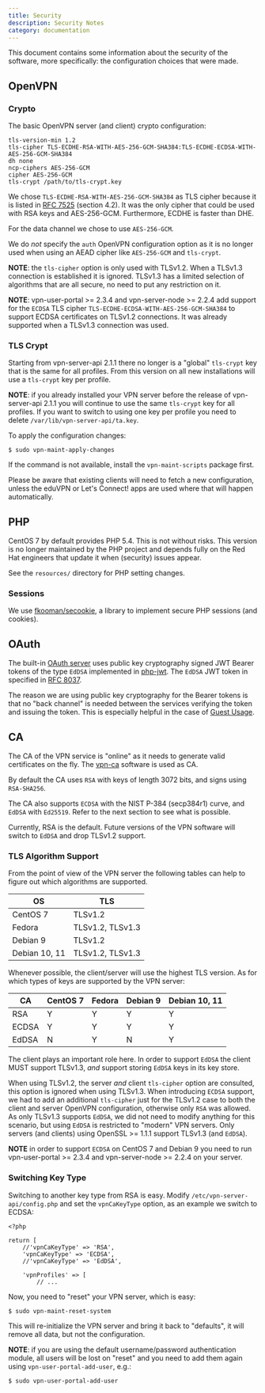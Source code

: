 ```yaml
---
title: Security
description: Security Notes
category: documentation
---
```


This document contains some information about the security of the software, 
more specifically: the configuration choices that were made.

## OpenVPN

### Crypto

The basic OpenVPN server (and client) crypto configuration:

    tls-version-min 1.2
    tls-cipher TLS-ECDHE-RSA-WITH-AES-256-GCM-SHA384:TLS-ECDHE-ECDSA-WITH-AES-256-GCM-SHA384
    dh none
    ncp-ciphers AES-256-GCM
    cipher AES-256-GCM
    tls-crypt /path/to/tls-crypt.key

We chose `TLS-ECDHE-RSA-WITH-AES-256-GCM-SHA384` as TLS cipher because it is 
listed in [RFC 7525](https://tools.ietf.org/html/rfc7525) (section 4.2). It was 
the only cipher that could be used with RSA keys and AES-256-GCM. Furthermore, 
ECDHE is faster than DHE.

For the data channel we chose to use `AES-256-GCM`.

We do _not_ specify the `auth` OpenVPN configuration option as it is no longer 
used when using an AEAD cipher like `AES-256-GCM` and `tls-crypt`.

**NOTE**: the `tls-cipher` option is only used with TLSv1.2. When a TLSv1.3 
connection is established it is ignored. TLSv1.3 has a limited selection of 
algorithms that are all secure, no need to put any restriction on it.

**NOTE**: vpn-user-portal >= 2.3.4 and vpn-server-node >= 2.2.4 add support for 
the `ECDSA` TLS cipher `TLS-ECDHE-ECDSA-WITH-AES-256-GCM-SHA384` to support 
ECDSA certificates on TLSv1.2 connections. It was already supported when a 
TLSv1.3 connection was used.

### TLS Crypt

Starting from vpn-server-api 2.1.1 there no longer is a "global" `tls-crypt` 
key that is the same for all profiles. From this version on all new 
installations will use a `tls-crypt` key per profile. 

**NOTE**: if you already installed your VPN server before the release of 
vpn-server-api 2.1.1 you will continue to use the same `tls-crypt` key for all
profiles. If you want to switch to using one key per profile you need to 
delete `/var/lib/vpn-server-api/ta.key`.

To apply the configuration changes:

    $ sudo vpn-maint-apply-changes

If the command is not available, install the `vpn-maint-scripts` package first.

Please be aware that existing clients will need to fetch a new configuration, 
unless the eduVPN or Let's Connect! apps are used where that will happen 
automatically.

## PHP

CentOS 7 by default provides PHP 5.4. This is not without risks. This version 
is no longer maintained by the PHP project and depends fully on the Red Hat 
engineers that update it when (security) issues appear.

See the `resources/` directory for PHP setting changes.

### Sessions

We use [fkooman/secookie](https://git.sr.ht/~fkooman/php-secookie), a 
library to implement secure PHP sessions (and cookies).

## OAuth

The built-in [OAuth server](https://git.sr.ht/~fkooman/php-oauth2-server) 
uses public key cryptography signed JWT Bearer tokens of the type `EdDSA` 
implemented in [php-jwt](https://git.sr.ht/~fkooman/php-jwt). The `EdDSA` 
JWT token in specified in [RFC 8037](https://tools.ietf.org/html/rfc8037).

The reason we are using public key cryptography for the Bearer tokens is that 
no "back channel" is needed between the services verifying the token and 
issuing the token. This is especially helpful in the case of 
[Guest Usage](GUEST_USAGE.md).

## CA

The CA of the VPN service is "online" as it needs to generate valid 
certificates on the fly. The [vpn-ca](https://git.sr.ht/~fkooman/vpn-ca) 
software is used as CA.

By default the CA uses `RSA` with keys of length 3072 bits, and signs using 
`RSA-SHA256`.

The CA also supports `ECDSA` with the NIST P-384 (secp384r1) curve, and 
`EdDSA` with `Ed25519`. Refer to the next section to see what is possible.

Currently, RSA is the default. Future versions of the VPN software will switch
to `EdDSA` and drop TLSv1.2 support.

### TLS Algorithm Support

From the point of view of the VPN server the following tables can help to 
figure out which algorithms are supported.

| OS            | TLS              |
| ------------- | ---------------- |
| CentOS 7      | TLSv1.2          |
| Fedora        | TLSv1.2, TLSv1.3 |
| Debian 9      | TLSv1.2          | 
| Debian 10, 11 | TLSv1.2, TLSv1.3 |

Whenever possible, the client/server will use the highest TLS version. As for 
which types of keys are supported by the VPN server:

| CA    | CentOS 7 | Fedora | Debian 9 | Debian 10, 11 |
|-------|--------- | ------ | -------- | ------------- |
| RSA   | Y        | Y      | Y        | Y             |
| ECDSA | Y        | Y      | Y        | Y             |
| EdDSA | N        | Y      | N        | Y             |

The client plays an important role here. In order to support `EdDSA` the client 
MUST support TLSv1.3, *and* support storing `EdDSA` keys in its key store.

When using TLSv1.2, the server *and* client `tls-cipher` option are consulted,
this option is ignored when using TLSv1.3. When introducing `ECDSA` support, we 
had to add an additional `tls-cipher` just for the TLSv1.2 case to both the 
client and server OpenVPN configuration, otherwise only `RSA` was allowed. As 
only TLSv1.3 supports `EdDSA`, we did not need to modify anything for this 
scenario, but using `EdDSA` is restricted to "modern" VPN servers. Only servers
(and clients) using OpenSSL >= 1.1.1 support TLSv1.3 (and `EdDSA`).

**NOTE** in order to support `ECDSA` on CentOS 7 and Debian 9 you need to run
vpn-user-portal >= 2.3.4 and vpn-server-node >= 2.2.4 on your server.

### Switching Key Type

Switching to another key type from RSA is easy. Modify 
`/etc/vpn-server-api/config.php` and set the `vpnCaKeyType` option, as an 
example we switch to ECDSA:

```
<?php

return [
    //'vpnCaKeyType' => 'RSA',
    'vpnCaKeyType' => 'ECDSA',
    //'vpnCaKeyType' => 'EdDSA',
    
    'vpnProfiles' => [
        // ...
```

Now, you need to "reset" your VPN server, which is easy:

	$ sudo vpn-maint-reset-system

This will re-initialize the VPN server and bring it back to "defaults", it will
remove all data, but not the configuration. 

**NOTE**: if you are using the default username/password authentication module, 
all users will be lost on "reset" and you need to add them again using 
`vpn-user-portal-add-user`, e.g.:

```
$ sudo vpn-user-portal-add-user
```
